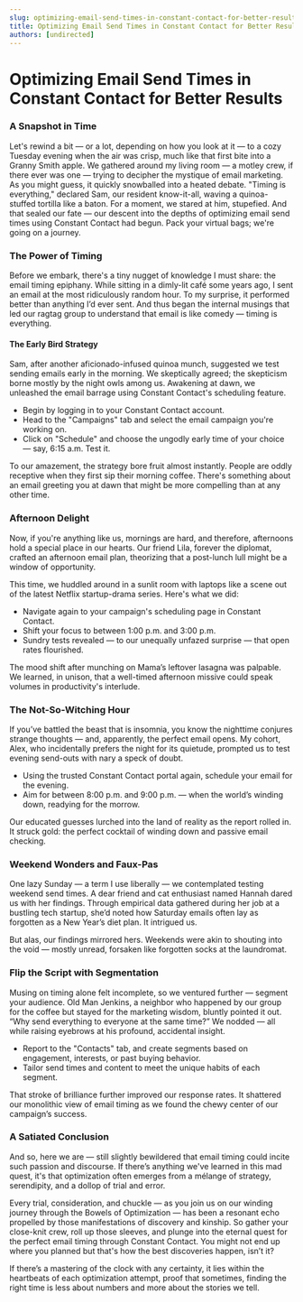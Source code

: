 ```yaml
---
slug: optimizing-email-send-times-in-constant-contact-for-better-results
title: Optimizing Email Send Times in Constant Contact for Better Results
authors: [undirected]
---
```



# Optimizing Email Send Times in Constant Contact for Better Results

### A Snapshot in Time

Let's rewind a bit — or a lot, depending on how you look at it — to a cozy Tuesday evening when the air was crisp, much like that first bite into a Granny Smith apple. We gathered around my living room — a motley crew, if there ever was one — trying to decipher the mystique of email marketing. As you might guess, it quickly snowballed into a heated debate. "Timing is everything," declared Sam, our resident know-it-all, waving a quinoa-stuffed tortilla like a baton. For a moment, we stared at him, stupefied. And that sealed our fate — our descent into the depths of optimizing email send times using Constant Contact had begun. Pack your virtual bags; we're going on a journey.

### The Power of Timing

Before we embark, there's a tiny nugget of knowledge I must share: the email timing epiphany. While sitting in a dimly-lit café some years ago, I sent an email at the most ridiculously random hour. To my surprise, it performed better than anything I’d ever sent. And thus began the internal musings that led our ragtag group to understand that email is like comedy — timing is everything.

#### The Early Bird Strategy

Sam, after another aficionado-infused quinoa munch, suggested we test sending emails early in the morning. We skeptically agreed; the skepticism borne mostly by the night owls among us. Awakening at dawn, we unleashed the email barrage using Constant Contact's scheduling feature. 

- Begin by logging in to your Constant Contact account.
- Head to the "Campaigns" tab and select the email campaign you're working on.
- Click on "Schedule" and choose the ungodly early time of your choice — say, 6:15 a.m. Test it.

To our amazement, the strategy bore fruit almost instantly. People are oddly receptive when they first sip their morning coffee. There's something about an email greeting you at dawn that might be more compelling than at any other time.

### Afternoon Delight

Now, if you're anything like us, mornings are hard, and therefore, afternoons hold a special place in our hearts. Our friend Lila, forever the diplomat, crafted an afternoon email plan, theorizing that a post-lunch lull might be a window of opportunity.

This time, we huddled around in a sunlit room with laptops like a scene out of the latest Netflix startup-drama series. Here's what we did:

- Navigate again to your campaign's scheduling page in Constant Contact.
- Shift your focus to between 1:00 p.m. and 3:00 p.m. 
- Sundry tests revealed — to our unequally unfazed surprise — that open rates flourished.

The mood shift after munching on Mama’s leftover lasagna was palpable. We learned, in unison, that a well-timed afternoon missive could speak volumes in productivity's interlude.

### The Not-So-Witching Hour

If you’ve battled the beast that is insomnia, you know the nighttime conjures strange thoughts — and, apparently, the perfect email opens. My cohort, Alex, who incidentally prefers the night for its quietude, prompted us to test evening send-outs with nary a speck of doubt.

- Using the trusted Constant Contact portal again, schedule your email for the evening.
- Aim for between 8:00 p.m. and 9:00 p.m. — when the world’s winding down, readying for the morrow.

Our educated guesses lurched into the land of reality as the report rolled in. It struck gold: the perfect cocktail of winding down and passive email checking.
  
### Weekend Wonders and Faux-Pas

One lazy Sunday — a term I use liberally — we contemplated testing weekend send times. A dear friend and cat enthusiast named Hannah dared us with her findings. Through empirical data gathered during her job at a bustling tech startup, she’d noted how Saturday emails often lay as forgotten as a New Year’s diet plan. It intrigued us.

But alas, our findings mirrored hers. Weekends were akin to shouting into the void — mostly unread, forsaken like forgotten socks at the laundromat.

### Flip the Script with Segmentation

Musing on timing alone felt incomplete, so we ventured further — segment your audience. Old Man Jenkins, a neighbor who happened by our group for the coffee but stayed for the marketing wisdom, bluntly pointed it out. “Why send everything to everyone at the same time?” We nodded — all while raising eyebrows at his profound, accidental insight.

- Report to the "Contacts" tab, and create segments based on engagement, interests, or past buying behavior.
- Tailor send times and content to meet the unique habits of each segment.

That stroke of brilliance further improved our response rates. It shattered our monolithic view of email timing as we found the chewy center of our campaign’s success.

### A Satiated Conclusion

And so, here we are — still slightly bewildered that email timing could incite such passion and discourse. If there’s anything we've learned in this mad quest, it's that optimization often emerges from a mélange of strategy, serendipity, and a dollop of trial and error.

Every trial, consideration, and chuckle — as you join us on our winding journey through the Bowels of Optimization — has been a resonant echo propelled by those manifestations of discovery and kinship. So gather your close-knit crew, roll up those sleeves, and plunge into the eternal quest for the perfect email timing through Constant Contact. You might not end up where you planned but that's how the best discoveries happen, isn’t it?

If there’s a mastering of the clock with any certainty, it lies within the heartbeats of each optimization attempt, proof that sometimes, finding the right time is less about numbers and more about the stories we tell.